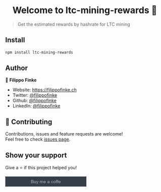 <h1 align="center">Welcome to ltc-mining-rewards 👋</h1>

> Get the estimated rewards by hashrate for LTC mining

## Install

```sh
npm install ltc-mining-rewards
```

## Author

👤 **Filippo Finke**

- Website: https://filippofinke.ch
- Twitter: [@filippofinke](https://twitter.com/filippofinke)
- Github: [@filippofinke](https://github.com/filippofinke)
- LinkedIn: [@filippofinke](https://linkedin.com/in/filippofinke)

## 🤝 Contributing

Contributions, issues and feature requests are welcome!<br />Feel free to check [issues page](https://github.com/filippofinke/ltc-mining-rewards/issues).

## Show your support

Give a ⭐️ if this project helped you!

<a href="https://www.buymeacoffee.com/filippofinke">
  <img src="https://github.com/filippofinke/filippofinke/raw/main/images/buymeacoffe.png" alt="Buy Me A McFlurry">
</a>
